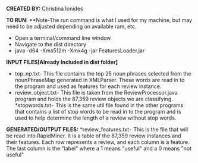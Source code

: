 __CREATED BY:__ Christina Ionides

__TO RUN:__
**Note-The run command is what I used for my machine, but may need to be
adjusted depending on available ram, etc.
* Open a terminal/command line window
* Navigate to the dist directory
* java -d64 -Xms512m -Xmx4g -jar FeaturesLoader.jar

__INPUT FILES[Already Included in dist folder]__
* top_np.txt- This file contains the top 25 noun phrases selected from the
nounPhraseMap generated in XMLParser. These words are read
in to the program and used as features for each review instance.
* review_object.txt- This file is taken from the ReviewProcessor.java program and holds
the 87,359 review objects we are classifying.
*stopwords.txt⁃ This is the same util file found in the other programs that contains a
list of stop words to be read in to the program and is used to help
determine the length of a review without stop words.

__GENERATED/OUTPUT FILES:__
*review_features.txt⁃ This is the file that will be read into RapidMiner. It is a table of the
87,359 review instances and their features. Each row represents a review, and each column is a feature. The
last column is the "label" where a 1 means "useful" and a 0 means "not useful"
